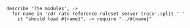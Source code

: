     describe 'The modules', ->
      for name in 'cdr rate reference ruleset server trace'.split ' '
        it "should load #{name}", -> require "../#{name}"
